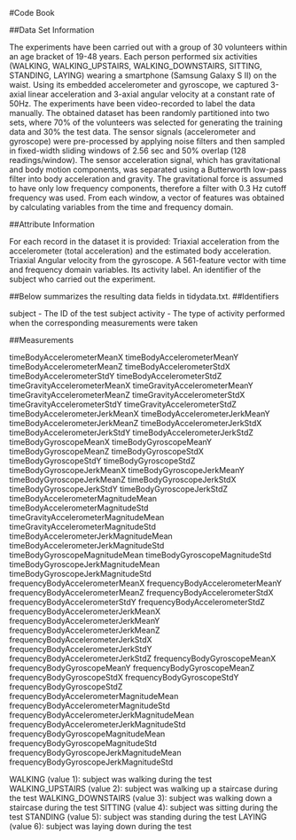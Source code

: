 #Code Book

##Data Set Information

The experiments have been carried out with a group of 30 volunteers within an age bracket of 19-48 years. Each person performed six activities (WALKING, WALKING_UPSTAIRS, WALKING_DOWNSTAIRS, SITTING, STANDING, LAYING) wearing a smartphone (Samsung Galaxy S II) on the waist. Using its embedded accelerometer and gyroscope, we captured 3-axial linear acceleration and 3-axial angular velocity at a constant rate of 50Hz. The experiments have been video-recorded to label the data manually. The obtained dataset has been randomly partitioned into two sets, where 70% of the volunteers was selected for generating the training data and 30% the test data.
The sensor signals (accelerometer and gyroscope) were pre-processed by applying noise filters and then sampled in fixed-width sliding windows of 2.56 sec and 50% overlap (128 readings/window). The sensor acceleration signal, which has gravitational and body motion components, was separated using a Butterworth low-pass filter into body acceleration and gravity. The gravitational force is assumed to have only low frequency components, therefore a filter with 0.3 Hz cutoff frequency was used. From each window, a vector of features was obtained by calculating variables from the time and frequency domain.

##Attribute Information

For each record in the dataset it is provided:
Triaxial acceleration from the accelerometer (total acceleration) and the estimated body acceleration.
Triaxial Angular velocity from the gyroscope.
A 561-feature vector with time and frequency domain variables.
Its activity label.
An identifier of the subject who carried out the experiment.


##Below summarizes the resulting data fields in tidydata.txt.
##Identifiers

subject - The ID of the test subject
activity - The type of activity performed when the corresponding measurements were taken

##Measurements

timeBodyAccelerometerMeanX
timeBodyAccelerometerMeanY
timeBodyAccelerometerMeanZ
timeBodyAccelerometerStdX
timeBodyAccelerometerStdY
timeBodyAccelerometerStdZ
timeGravityAccelerometerMeanX
timeGravityAccelerometerMeanY
timeGravityAccelerometerMeanZ
timeGravityAccelerometerStdX
timeGravityAccelerometerStdY
timeGravityAccelerometerStdZ
timeBodyAccelerometerJerkMeanX
timeBodyAccelerometerJerkMeanY
timeBodyAccelerometerJerkMeanZ
timeBodyAccelerometerJerkStdX
timeBodyAccelerometerJerkStdY
timeBodyAccelerometerJerkStdZ
timeBodyGyroscopeMeanX
timeBodyGyroscopeMeanY
timeBodyGyroscopeMeanZ
timeBodyGyroscopeStdX
timeBodyGyroscopeStdY
timeBodyGyroscopeStdZ
timeBodyGyroscopeJerkMeanX
timeBodyGyroscopeJerkMeanY
timeBodyGyroscopeJerkMeanZ
timeBodyGyroscopeJerkStdX
timeBodyGyroscopeJerkStdY
timeBodyGyroscopeJerkStdZ
timeBodyAccelerometerMagnitudeMean
timeBodyAccelerometerMagnitudeStd
timeGravityAccelerometerMagnitudeMean
timeGravityAccelerometerMagnitudeStd
timeBodyAccelerometerJerkMagnitudeMean
timeBodyAccelerometerJerkMagnitudeStd
timeBodyGyroscopeMagnitudeMean
timeBodyGyroscopeMagnitudeStd
timeBodyGyroscopeJerkMagnitudeMean
timeBodyGyroscopeJerkMagnitudeStd
frequencyBodyAccelerometerMeanX
frequencyBodyAccelerometerMeanY
frequencyBodyAccelerometerMeanZ
frequencyBodyAccelerometerStdX
frequencyBodyAccelerometerStdY
frequencyBodyAccelerometerStdZ
frequencyBodyAccelerometerJerkMeanX
frequencyBodyAccelerometerJerkMeanY
frequencyBodyAccelerometerJerkMeanZ
frequencyBodyAccelerometerJerkStdX
frequencyBodyAccelerometerJerkStdY
frequencyBodyAccelerometerJerkStdZ
frequencyBodyGyroscopeMeanX
frequencyBodyGyroscopeMeanY
frequencyBodyGyroscopeMeanZ
frequencyBodyGyroscopeStdX
frequencyBodyGyroscopeStdY
frequencyBodyGyroscopeStdZ
frequencyBodyAccelerometerMagnitudeMean
frequencyBodyAccelerometerMagnitudeStd
frequencyBodyAccelerometerJerkMagnitudeMean
frequencyBodyAccelerometerJerkMagnitudeStd
frequencyBodyGyroscopeMagnitudeMean
frequencyBodyGyroscopeMagnitudeStd
frequencyBodyGyroscopeJerkMagnitudeMean
frequencyBodyGyroscopeJerkMagnitudeStd


WALKING (value 1): subject was walking during the test
WALKING_UPSTAIRS (value 2): subject was walking up a staircase during the test
WALKING_DOWNSTAIRS (value 3): subject was walking down a staircase during the test
SITTING (value 4): subject was sitting during the test
STANDING (value 5): subject was standing during the test
LAYING (value 6): subject was laying down during the test